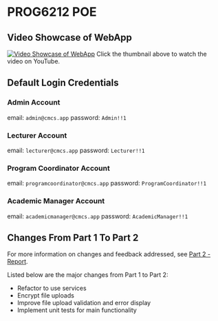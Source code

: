 # PROG6212 POE

## Video Showcase of WebApp	
[![Video Showcase of WebApp](https://img.youtube.com/vi/Kq8JAL19hM4/maxresdefault.jpg)](https://www.youtube.com/watch?v=Kq8JAL19hM4)
Click the thumbnail above to watch the video on YouTube.

## Default Login Credentials
### Admin Account
email: `admin@cmcs.app`
password: `Admin!!1`
### Lecturer Account
email: `lecturer@cmcs.app`
password: `Lecturer!!1`
### Program Coordinator Account
email: `programcoordinator@cmcs.app`
password: `ProgramCoordinator!!1`
### Academic Manager Account
email: `academicmanager@cmcs.app`
password: `AcademicManager!!1`

## Changes From Part 1 To Part 2
For more information on changes and feedback addressed, see [Part 2 - Report](Documents/Part%202%20-%20Report.pdf).

Listed below are the major changes from Part 1 to Part 2:
- Refactor to use services
- Encrypt file uploads
- Improve file upload validation and error display
- Implement unit tests for main functionality
